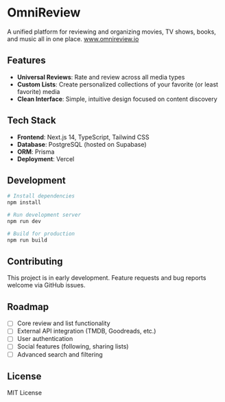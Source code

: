 # OmniReview

A unified platform for reviewing and organizing movies, TV shows, books, and music all in one place.
www.omnireview.io

## Features

- **Universal Reviews**: Rate and review across all media types
- **Custom Lists**: Create personalized collections of your favorite (or least favorite) media
- **Clean Interface**: Simple, intuitive design focused on content discovery

## Tech Stack

- **Frontend**: Next.js 14, TypeScript, Tailwind CSS
- **Database**: PostgreSQL (hosted on Supabase)
- **ORM**: Prisma
- **Deployment**: Vercel

## Development

```bash
# Install dependencies
npm install

# Run development server
npm run dev

# Build for production
npm run build
```

## Contributing

This project is in early development. Feature requests and bug reports welcome via GitHub issues.

## Roadmap

- [ ] Core review and list functionality
- [ ] External API integration (TMDB, Goodreads, etc.)
- [ ] User authentication
- [ ] Social features (following, sharing lists)
- [ ] Advanced search and filtering

## License

MIT License